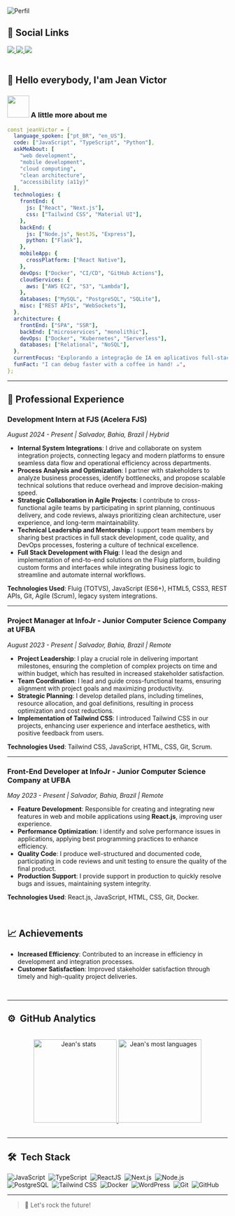 ![Perfil](https://img.shields.io/badge/Status-Desenvolvedor%20Full%20Stack-brightgreen)

## 💬&nbsp;Social Links <!-- ===== LINKS CONTACT ===== -->

<div> 
  <a href="mailto:jeamsillva3@gmail.com" target="_blank" rel="noopener noreferrer">
    <img src="https://img.shields.io/badge/-Gmail-%23333?style=for-the-badge&logo=gmail&logoColor=white">
  </a>
  <a href="https://www.linkedin.com/in/jean-victor200/" target="_blank" rel="noopener noreferrer">
    <img src="https://img.shields.io/badge/-LinkedIn-%230077B5?style=for-the-badge&logo=linkedin&logoColor=white">
  </a>
  <a href="https://jean-victor-portfolio.vercel.app" target="_blank" rel="noopener noreferrer">
     <img src="https://img.shields.io/badge/-Portfolio-black?style=for-the-badge&logo=google-chrome&logoColor=white">
  </a>
</div>

<br>

## 👋 Hello everybody, I'am Jean Victor

### <img src="https://media3.giphy.com/media/v1.Y2lkPTc5MGI3NjExdGlzZzJ3bjBnM3Vwc3VtenAzeXdpZm0zNTV5dGhvZ2V0MW1oem9ubSZlcD12MV9pbnRlcm5hbF9naWZfYnlfaWQmY3Q9cw/eNwO33cDf7H60uqErv/giphy.webp" width="50"> A little more about me

```yaml
const jeanVictor = {
  language_spoken: ["pt_BR", "en_US"],
  code: ["JavaScript", "TypeScript", "Python"],
  askMeAbout: [
    "web development",
    "mobile development",
    "cloud computing",
    "clean architecture",
    "accessibility (a11y)"
  ],
  technologies: {
    frontEnd: {
      js: ["React", "Next.js"],
      css: ["Tailwind CSS", "Material UI"],
    },
    backEnd: {
      js: ["Node.js", NestJS, "Express"],
      python: ["Flask"],
    },
    mobileApp: {
      crossPlatform: ["React Native"],
    },
    devOps: ["Docker", "CI/CD", "GitHub Actions"],
    cloudServices: {
      aws: ["AWS EC2", "S3", "Lambda"],
    },
    databases: ["MySQL", "PostgreSQL", "SQLite"],
    misc: ["REST APIs", "WebSockets"],
  },
  architecture: {
    frontEnd: ["SPA", "SSR"],
    backEnd: ["microservices", "monolithic"],
    devOps: ["Docker", "Kubernetes", "Serverless"],
    databases: ["Relational", "NoSQL"],
  },
  currentFocus: "Explorando a integração de IA em aplicativos full-stack",
  funFact: "I can debug faster with a coffee in hand! ☕️",
};
```

---

## 💼 Professional Experience

### Development Intern at FJS (Acelera FJS)

_August 2024 - Present | Salvador, Bahia, Brazil | Hybrid_

- **Internal System Integrations**: I drive and collaborate on system integration projects, connecting legacy and modern platforms to ensure seamless data flow and operational efficiency across departments.
- **Process Analysis and Optimization**: I partner with stakeholders to analyze business processes, identify bottlenecks, and propose scalable technical solutions that reduce overhead and improve decision-making speed.
- **Strategic Collaboration in Agile Projects**: I contribute to cross-functional agile teams by participating in sprint planning, continuous delivery, and code reviews, always prioritizing clean architecture, user experience, and long-term maintainability.
- **Technical Leadership and Mentorship**: I support team members by sharing best practices in full stack development, code quality, and DevOps processes, fostering a culture of technical excellence.
- **Full Stack Development with Fluig**: I lead the design and implementation of end-to-end solutions on the Fluig platform, building custom forms and interfaces while integrating business logic to streamline and automate internal workflows.

**Technologies Used**: Fluig (TOTVS), JavaScript (ES6+), HTML5, CSS3, REST APIs, Git, Agile (Scrum), legacy system integrations.

---

### Project Manager at InfoJr - Junior Computer Science Company at UFBA

_August 2023 - Present | Salvador, Bahia, Brazil | Remote_

- **Project Leadership**: I play a crucial role in delivering important milestones, ensuring the completion of complex projects on time and within budget, which has resulted in increased stakeholder satisfaction.
- **Team Coordination**: I lead and guide cross-functional teams, ensuring alignment with project goals and maximizing productivity.
- **Strategic Planning**: I develop detailed plans, including timelines, resource allocation, and goal definitions, resulting in process optimization and cost reductions.
- **Implementation of Tailwind CSS**: I introduced Tailwind CSS in our projects, enhancing user experience and interface aesthetics, with positive feedback from users.

**Technologies Used**: Tailwind CSS, JavaScript, HTML, CSS, Git, Scrum.

---

### Front-End Developer at InfoJr - Junior Computer Science Company at UFBA

_May 2023 - Present | Salvador, Bahia, Brazil | Remote_

- **Feature Development**: Responsible for creating and integrating new features in web and mobile applications using **React.js**, improving user experience.
- **Performance Optimization**: I identify and solve performance issues in applications, applying best programming practices to enhance efficiency.
- **Quality Code**: I produce well-structured and documented code, participating in code reviews and unit testing to ensure the quality of the final product.
- **Production Support**: I provide support in production to quickly resolve bugs and issues, maintaining system integrity.

**Technologies Used**: React.js, JavaScript, HTML, CSS, Git, Docker.

<br>

## 📈 Achievements

- **Increased Efficiency**: Contributed to an increase in efficiency in development and integration processes.
- **Customer Satisfaction**: Improved stakeholder satisfaction through timely and high-quality project deliveries.

<br>

---

## ⚙️ &nbsp;GitHub Analytics <!-- ===== PROFILE GITHUB DETAILS ===== -->

<div align="center"><br>
  <a href="https://github.com/DJeanS03">
   <img height="190em" src="https://github-readme-stats.vercel.app/api?username=DJeanS03&theme=react&show_icons=true" alt="Jean's stats"/>
   <img height="190em" src="https://github-readme-stats.vercel.app/api/top-langs/?username=DJeanS03&langs_count=7&theme=react" alt="Jean's most languages"/>
  </a>
</div>

 <br>

---

## 🛠 &nbsp;Tech Stack <!-- ===== ICONS PROGRAME LANGUAGES ===== -->

<p align="left">

![JavaScript](https://img.shields.io/badge/-JavaScript-05122A?style=for-the-badge&logo=javascript)&nbsp;
![TypeScript](https://img.shields.io/badge/-TypeScript-05122A?style=for-the-badge&logo=typescript)&nbsp;
![ReactJS](https://img.shields.io/badge/-React-05122A?style=for-the-badge&logo=react)&nbsp;
![Next.js](https://img.shields.io/badge/-Next.js-05122A?style=for-the-badge&logo=next.js)&nbsp;
![Node.js](https://img.shields.io/badge/-Node.js-05122A?style=for-the-badge&logo=node.js)&nbsp;
![PostgreSQL](https://img.shields.io/badge/-PostgreSQL-05122A?style=for-the-badge&logo=postgresql)&nbsp;
![Tailwind CSS](https://img.shields.io/badge/-Tailwind%20CSS-05122A?style=for-the-badge&logo=tailwindcss)&nbsp;
![Docker](https://img.shields.io/badge/-Docker-05122A?style=for-the-badge&logo=docker)&nbsp;
![WordPress](https://img.shields.io/badge/-WordPress-05122A?style=for-the-badge&logo=wordpress)&nbsp;
![Git](https://img.shields.io/badge/-Git-05122A?style=for-the-badge&logo=git)&nbsp;
![GitHub](https://img.shields.io/badge/-GitHub-05122A?style=for-the-badge&logo=github)&nbsp;

</p>

---

> 🚀 Let's rock the future!
